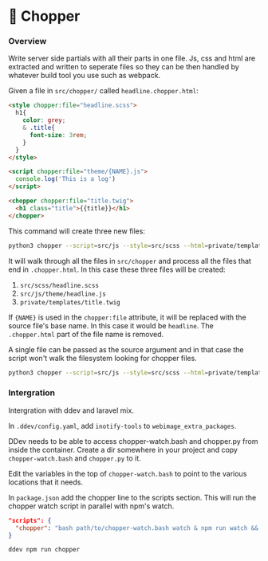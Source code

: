 
# 🚁 Chopper


### Overview

Write server side partials with all their parts in one file.  Js, css
and html are extracted and written to seperate files so they can be
then handled by whatever build tool you use such as webpack.

Given a file in `src/chopper/` called `headline.chopper.html`:

``` html
<style chopper:file="headline.scss">
  h1{
    color: grey;
    & .title{
      font-size: 3rem;
    }
  }
</style>

<script chopper:file="theme/{NAME}.js">
  console.log('This is a log')
</script>

<chopper chopper:file="title.twig">
  <h1 class="title">{{title}}</h1>
</chopper>
```

This command will create three new files:

``` bash
python3 chopper --script=src/js --style=src/scss --html=private/templates src/chopper
```

It will walk through all the files in `src/chopper` and process all
the files that end in `.chopper.html`.  In this case these three files
will be created:

1. `src/scss/headline.scss`
1. `src/js/theme/headline.js`
1. `private/templates/title.twig`

If `{NAME}` is used in the `chopper:file` attribute, it will be
replaced with the source file's base name.  In this case it would be
`headline`.  The `.chopper.html` part of the file name is removed.

A single file can be passed as the source argument and in that case
the script won't walk the filesystem looking for chopper files.

``` bash
python3 chopper --script=src/js --style=src/scss --html=private/templates src/chopper/headline.chopper.html
```


### Intergration

Intergration with ddev and laravel mix.

In `.ddev/config.yaml`, add `inotify-tools` to `webimage_extra_packages`.

DDev needs to be able to access chopper-watch.bash and chopper.py from inside the container.  Create a dir somewhere in your project and copy `chopper-watch.bash` and `chopper.py` to it.

Edit the variables in the top of `chopper-watch.bash` to point to the various locations that it needs.

In `package.json` add the chopper line to the scripts section.  This
will run the chopper watch script in parallel with npm's watch.

``` json
"scripts": {
  "chopper": "bash path/to/chopper-watch.bash watch & npm run watch && fg"
}
```

`ddev npm run chopper`

